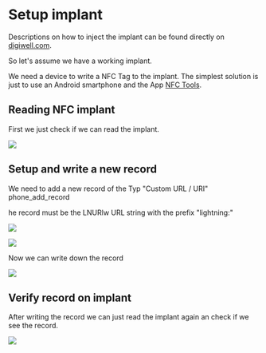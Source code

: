 # Setup implant

Descriptions on how to inject the implant can be found directly on [digiwell.com](https://digiwell.com/bodyhacking-installation).

So let's assume we have a working implant. 

We need a device to write a NFC Tag to the implant. The simplest solution is just to use an Android smartphone and the App [NFC Tools](https://play.google.com/store/apps/details?id=com.wakdev.wdnfc).


## Reading NFC implant
First we just check if we can read the implant.

 ![](https://raw.githubusercontent.com/f418me/LightningPaw/master/images/phone_read_implant.png)

## Setup and write a new record




 We need to add a new record  of the Typ "Custom URL / URI"
phone_add_record

he record must be the LNURlw URL string with the prefix "lightning:"

 ![](https://raw.githubusercontent.com/f418me/LightningPaw/master/images/phone_lnurlw.png)



 ![](https://raw.githubusercontent.com/f418me/LightningPaw/master/images/phone_tag.png)


Now we can write down the record


 ![](https://raw.githubusercontent.com/f418me/LightningPaw/master/images/phone_write.png)


## Verify record on implant
After writing the record we can just read the implant again an check if we see the record.

 ![](https://raw.githubusercontent.com/f418me/LightningPaw/master/images/phone_finished.png)

